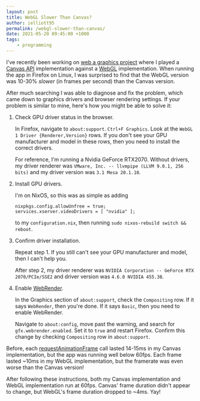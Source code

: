 ```yaml
---
layout: post
title: WebGL Slower Than Canvas?
author: ielliott95
permalink: /webgl-slower-than-canvas/
date: 2021-05-20 09:45:00 +1000
tags:
    - programming
---
```


I've recently been working on [web a graphics project](https://github.com/LightAndLight/rust-wasm-gol/)
where I played a [Canvas API](https://developer.mozilla.org/en-US/docs/Web/API/Canvas_API) implementation
against a [WebGL](https://developer.mozilla.org/en-US/docs/Web/API/WebGL_API) implementation. When running the app in Firefox on Linux, I was surprised to find that the WebGL version was 10-30% *slower* 
(in frames per second) than the Canvas version. 

After much searching I was able to diagnose and fix the problem, which came 
down to graphics drivers and browser rendering settings. If your problem is
similar to mine, here's how you might be able to solve it:

1. Check GPU driver status in the browser.

    In Firefox, navigate to `about:support`. `Ctrl+F Graphics`. Look at the `WebGL 1 Driver {Renderer,Version}`
    rows. If you don't see your GPU manufacturer and model in these rows, then you need to install
    the correct drivers. 
    
    For reference, I'm running a Nvidia GeForce RTX2070. Without drivers, my driver renderer was `VMware, Inc. -- llvmpipe (LLVM 9.0.1, 256 bits)` 
    and my driver version was `3.1 Mesa 20.1.10`.

2. Install GPU drivers.

    I'm on NixOS, so this was as simple as adding

    ```
    nixpkgs.config.allowUnfree = true;
    services.xserver.videoDrivers = [ "nvidia" ];
    ```

    to my `configuration.nix`, then running `sudo nixos-rebuild switch && reboot`.

3. Confirm driver installation.

    Repeat step 1. If you still can't see your GPU manufacturer and model, then I can't help you. 
    
    After step 2, my driver renderer was `NVIDIA Corporation -- GeForce RTX 2070/PCIe/SSE2` and driver version was
    `4.6.0 NVIDIA 455.38`.

4. Enable [WebRender](https://hacks.mozilla.org/2017/10/the-whole-web-at-maximum-fps-how-webrender-gets-rid-of-jank/).

    In the Graphics section of `about:support`, check the `Compositing` row. If it says `WebRender`, then you're
    done. If it says `Basic`, then you need to enable WebRender.

    Navigate to `about:config`, move past the warning, and search for `gfx.webrender.enabled`. Set it to `true` and
    restart Firefox. Confirm this change by checking `Compositing` row in `about:support`.

Before, each [requestAnimationFrame](https://developer.mozilla.org/en-US/docs/Web/API/window/requestAnimationFrame) call
lasted 14-15ms in my Canvas implementation, but the app was running well below 60fps. Each frame lasted ~10ms in my WebGL implementation,
but the framerate was even worse than the Canvas version!

After following these instructions, both my Canvas implementation and WebGL implementation run at 60fps. Canvas' frame 
duration didn't appear to change, but WebGL's frame duration dropped to ~4ms. Yay!